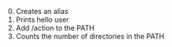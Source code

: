 0. Creates an alias
1. Prints hello user
2. Add /action to the PATH
3. Counts the number of directories in the PATH
